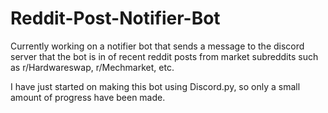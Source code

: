 # Reddit-Post-Notifier-Bot
Currently working on a notifier bot that sends a message to the discord server that the bot is in of recent reddit posts from market subreddits such as r/Hardwareswap, r/Mechmarket, etc. 

I have just started on making this bot using Discord.py, so only a small amount of progress have been made.


